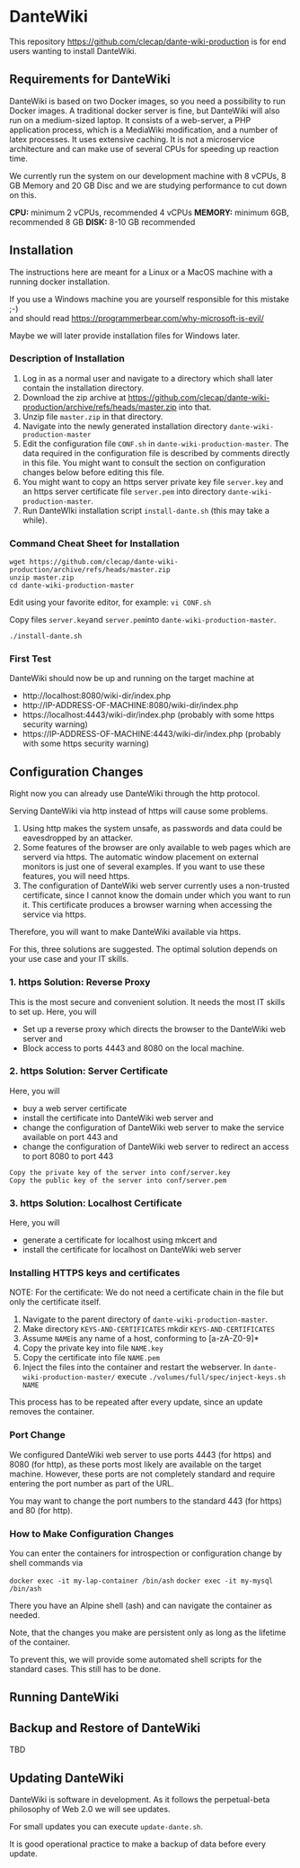 # DanteWiki

This repository https://github.com/clecap/dante-wiki-production is for end users wanting to install DanteWiki.

## Requirements for DanteWiki

DanteWiki is based on two Docker images, so you need a possibility to run Docker images. A traditional
docker server is fine, but DanteWiki will also run on a medium-sized laptop. It consists of a web-server,
a PHP application process, which is a MediaWiki modification, and a number of latex processes. 
It uses extensive caching. It is not a microservice architecture and can make use of several CPUs
for speeding up reaction time.

We currently run the system on our development machine with 8 vCPUs, 8 GB Memory and 20 GB Disc and we are
studying performance to cut down on this.

**CPU:**  minimum 2 vCPUs, recommended 4 vCPUs
**MEMORY:** minimum 6GB, recommended 8 GB
**DISK:** 8-10 GB recommended

## Installation

The instructions here are meant for a Linux or a MacOS machine with a running docker installation.

If you use a Windows machine you are yourself responsible for this mistake ;-)  
and should read https://programmerbear.com/why-microsoft-is-evil/ 

Maybe we will later provide installation files for Windows later.

### Description of Installation

1. Log in as a normal user and navigate to a directory which shall later contain the installation directory.
2. Download the zip archive at https://github.com/clecap/dante-wiki-production/archive/refs/heads/master.zip into that.
3. Unzip file `master.zip` in that directory.
4. Navigate into the newly generated installation directory `dante-wiki-production-master`
5. Edit the configuration file `CONF.sh` in `dante-wiki-production-master`. 
  The data required in the configuration file is described by comments directly in this file. 
You might want to consult the section on configuration changes below before editing this file.
6. You might want to copy an https server private key file `server.key` and an https server certificate file `server.pem` into directory `dante-wiki-production-master`.
7. Run DanteWIki installation script `install-dante.sh` (this may take a while).

### Command Cheat Sheet for Installation

```
wget https://github.com/clecap/dante-wiki-production/archive/refs/heads/master.zip
unzip master.zip
cd dante-wiki-production-master
```

Edit using your favorite editor, for example: ```vi CONF.sh                                   ```

Copy files `server.key`and `server.pem`into `dante-wiki-production-master`.

```./install-dante.sh```

### First Test

DanteWiki should now be up and running on the target machine at 

* http://localhost:8080/wiki-dir/index.php
* http://IP-ADDRESS-OF-MACHINE:8080/wiki-dir/index.php
* https://localhost:4443/wiki-dir/index.php (probably with some https security warning)
* https://IP-ADDRESS-OF-MACHINE:4443/wiki-dir/index.php (probably with some https security warning)

## Configuration Changes

Right now you can already use DanteWiki through the http protocol. 

Serving DanteWiki via http instead of https will cause some problems. 

1. Using http makes the system unsafe, as passwords and data could be eavesdropped by an attacker. 
2. Some features of the browser are only available to web pages which are serverd via https. 
  The automatic window placement on external monitors is just one of several examples.
  If you want to use these features, you will need https.
3. The configuration of DanteWiki web server currently uses a non-trusted certificate, since I cannot know
the domain under which you want to run it. This certificate produces a browser warning when accessing the service via https.

Therefore, you will want to make DanteWiki available via https. 

For this, three solutions are suggested. The optimal solution depends on your use case and your IT skills.

### 1. https Solution: Reverse Proxy

This is the most secure and convenient solution. It needs the most IT skills to set up.
Here, you will
* Set up a reverse proxy which directs the browser to the DanteWiki web server and
* Block access to ports 4443 and 8080 on the local machine.

### 2. https Solution: Server Certificate

Here, you will
* buy a web server certificate
* install the certificate into DanteWiki web server and
* change the configuration of DanteWiki web server to make the service available on port 443 and
* change the configuration of DanteWiki web server to redirect an access to port 8080 to port 443

```
Copy the private key of the server into conf/server.key
Copy the public key of the server into conf/server.pem
```


### 3. https Solution: Localhost Certificate

Here, you will
* generate a certificate for localhost using mkcert and
* install the certificate for localhost on DanteWiki web server


### Installing HTTPS keys and certificates

NOTE: For the certificate: We do not need a certificate chain in the file but only the certificate itself.

1. Navigate to the parent directory of `dante-wiki-production-master`.
2. Make directory `KEYS-AND-CERTIFICATES`
  mkdir `KEYS-AND-CERTIFICATES`
3. Assume `NAME`is any name of a host, conforming to [a-zA-Z0-9]*
4. Copy the private key into file `NAME.key`
4. Copy the certificate into file `NAME.pem`
5. Inject the files into the container and restart the webserver.
 In `dante-wiki-production-master/` execute `./volumes/full/spec/inject-keys.sh  NAME`

This process has to be repeated after every update, since an update removes the container.


### Port Change

We configured DanteWiki web server to use ports 4443 (for https) and 8080 (for http), as these ports most likely are
available on the target machine. However, these ports are not completely standard and require entering the port
number as part of the URL.

You may want to change the port numbers to the standard 443 (for https) and 80 (for http).

### How to Make Configuration Changes

You can enter the containers for introspection or configuration change by shell commands via

`docker exec -it my-lap-container /bin/ash`
`docker exec -it my-mysql /bin/ash`

There you have an Alpine shell (ash) and can navigate the container as needed.

Note, that the changes you make are persistent only as long as the lifetime of the container.

To prevent this, we will provide some automated shell scripts for the standard cases. This still has to be done.


## Running DanteWiki




## Backup and Restore of DanteWiki

TBD

## Updating DanteWiki

DanteWiki is software in development. As it follows the perpetual-beta philosophy of Web 2.0 we will see updates.

For small updates you can execute `update-dante.sh`. 

It is good operational practice to make a backup of data before every update.
